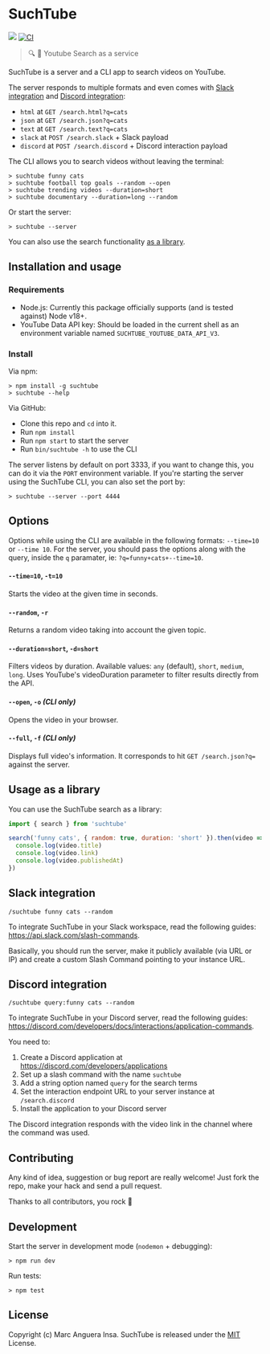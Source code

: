 # SuchTube

[![](https://img.shields.io/npm/v/suchtube.svg?style=flat-square)](https://www.npmjs.com/package/suchtube)
[![CI](https://img.shields.io/github/actions/workflow/status/markets/suchtube/ci.yml?branch=master&style=flat-square)](https://github.com/markets/suchtube/actions/workflows/ci.yml)

> 🔍 📼 Youtube Search as a service

SuchTube is a server and a CLI app to search videos on YouTube.

The server responds to multiple formats and even comes with [Slack integration](#slack-integration) and [Discord integration](#discord-integration):

- `html` at `GET /search.html?q=cats`
- `json` at `GET /search.json?q=cats`
- `text` at `GET /search.text?q=cats`
- `slack` at `POST /search.slack` + Slack payload
- `discord` at `POST /search.discord` + Discord interaction payload

The CLI allows you to search videos without leaving the terminal:

    > suchtube funny cats
    > suchtube football top goals --random --open
    > suchtube trending videos --duration=short
    > suchtube documentary --duration=long --random

Or start the server:

    > suchtube --server

You can also use the search functionality [as a library](#usage-as-a-library).

## Installation and usage

### Requirements

- Node.js: Currently this package officially supports (and is tested against) Node v18+.
- YouTube Data API key: Should be loaded in the current shell as an environment variable named `SUCHTUBE_YOUTUBE_DATA_API_V3`.

### Install

Via npm:

    > npm install -g suchtube
    > suchtube --help

Via GitHub:

- Clone this repo and `cd` into it.
- Run `npm install`
- Run `npm start` to start the server
- Run `bin/suchtube -h` to use the CLI

The server listens by default on port 3333, if you want to change this, you can do it via the `PORT` environment variable. If you're starting the server using the SuchTube CLI, you can also set the port by:

    > suchtube --server --port 4444

## Options

Options while using the CLI are available in the following formats: `--time=10` or `--time 10`. For the server, you should pass the options along with the query, inside the `q` paramater, ie: `?q=funny+cats+--time=10`.

#### `--time=10`, `-t=10`

Starts the video at the given time in seconds.

#### `--random`, `-r`

Returns a random video taking into account the given topic.

#### `--duration=short`, `-d=short`

Filters videos by duration. Available values: `any` (default), `short`, `medium`, `long`. Uses YouTube's videoDuration parameter to filter results directly from the API.

#### `--open`, `-o` *(CLI only)*

Opens the video in your browser.

#### `--full`, `-f` *(CLI only)*

Displays full video's information. It corresponds to hit `GET /search.json?q=` against the server.

## Usage as a library

You can use the SuchTube search as a library:

```js
import { search } from 'suchtube'

search('funny cats', { random: true, duration: 'short' }).then(video => {
  console.log(video.title)
  console.log(video.link)
  console.log(video.publishedAt)
})
```

## Slack integration

`/suchtube funny cats --random`

To integrate SuchTube in your Slack workspace, read the following guides: https://api.slack.com/slash-commands.

Basically, you should run the server, make it publicly available (via URL or IP) and create a custom Slash Command pointing to your instance URL.

## Discord integration

`/suchtube query:funny cats --random`

To integrate SuchTube in your Discord server, read the following guides: https://discord.com/developers/docs/interactions/application-commands.

You need to:
1. Create a Discord application at https://discord.com/developers/applications
2. Set up a slash command with the name `suchtube`
3. Add a string option named `query` for the search terms
4. Set the interaction endpoint URL to your server instance at `/search.discord`
5. Install the application to your Discord server

The Discord integration responds with the video link in the channel where the command was used.

## Contributing

Any kind of idea, suggestion or bug report are really welcome! Just fork the repo, make your hack and send a pull request.

Thanks to all contributors, you rock :metal:

## Development

Start the server in development mode (`nodemon` + debugging):

    > npm run dev

Run tests:

    > npm test

## License

Copyright (c) Marc Anguera Insa. SuchTube is released under the [MIT](LICENSE) License.
